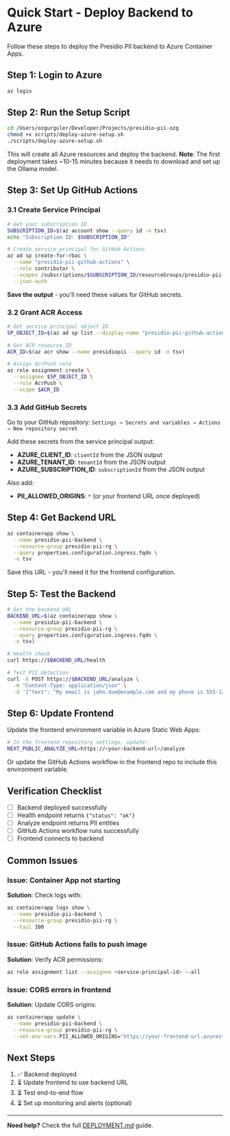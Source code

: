 # Quick Start - Deploy Backend to Azure

Follow these steps to deploy the Presidio PII backend to Azure Container Apps.

## Step 1: Login to Azure

```bash
az login
```

## Step 2: Run the Setup Script

```bash
cd /Users/ozgurguler/Developer/Projects/presidio-pii-ozg
chmod +x scripts/deploy-azure-setup.sh
./scripts/deploy-azure-setup.sh
```

This will create all Azure resources and deploy the backend. **Note**: The first deployment takes ~10-15 minutes because it needs to download and set up the Ollama model.

## Step 3: Set Up GitHub Actions

### 3.1 Create Service Principal

```bash
# Get your subscription ID
SUBSCRIPTION_ID=$(az account show --query id -o tsv)
echo "Subscription ID: $SUBSCRIPTION_ID"

# Create service principal for GitHub Actions
az ad sp create-for-rbac \
  --name "presidio-pii-github-actions" \
  --role contributor \
  --scopes /subscriptions/$SUBSCRIPTION_ID/resourceGroups/presidio-pii-rg \
  --json-auth
```

**Save the output** - you'll need these values for GitHub secrets.

### 3.2 Grant ACR Access

```bash
# Get service principal object ID
SP_OBJECT_ID=$(az ad sp list --display-name "presidio-pii-github-actions" --query "[0].id" -o tsv)

# Get ACR resource ID
ACR_ID=$(az acr show --name presidiopii --query id -o tsv)

# Assign AcrPush role
az role assignment create \
  --assignee $SP_OBJECT_ID \
  --role AcrPush \
  --scope $ACR_ID
```

### 3.3 Add GitHub Secrets

Go to your GitHub repository: `Settings → Secrets and variables → Actions → New repository secret`

Add these secrets from the service principal output:

- **AZURE_CLIENT_ID**: `clientId` from the JSON output
- **AZURE_TENANT_ID**: `tenantId` from the JSON output
- **AZURE_SUBSCRIPTION_ID**: `subscriptionId` from the JSON output

Also add:
- **PII_ALLOWED_ORIGINS**: `*` (or your frontend URL once deployed)

## Step 4: Get Backend URL

```bash
az containerapp show \
  --name presidio-pii-backend \
  --resource-group presidio-pii-rg \
  --query properties.configuration.ingress.fqdn \
  -o tsv
```

Save this URL - you'll need it for the frontend configuration.

## Step 5: Test the Backend

```bash
# Get the backend URL
BACKEND_URL=$(az containerapp show \
  --name presidio-pii-backend \
  --resource-group presidio-pii-rg \
  --query properties.configuration.ingress.fqdn \
  -o tsv)

# Health check
curl https://$BACKEND_URL/health

# Test PII detection
curl -X POST https://$BACKEND_URL/analyze \
  -H "Content-Type: application/json" \
  -d '{"text": "My email is john.doe@example.com and my phone is 555-1234"}'
```

## Step 6: Update Frontend

Update the frontend environment variable in Azure Static Web Apps:

```bash
# In the frontend repository settings, update:
NEXT_PUBLIC_ANALYZE_URL=https://<your-backend-url>/analyze
```

Or update the GitHub Actions workflow in the frontend repo to include this environment variable.

## Verification Checklist

- [ ] Backend deployed successfully
- [ ] Health endpoint returns `{"status": "ok"}`
- [ ] Analyze endpoint returns PII entities
- [ ] GitHub Actions workflow runs successfully
- [ ] Frontend connects to backend

## Common Issues

### Issue: Container App not starting
**Solution**: Check logs with:
```bash
az containerapp logs show \
  --name presidio-pii-backend \
  --resource-group presidio-pii-rg \
  --tail 100
```

### Issue: GitHub Actions fails to push image
**Solution**: Verify ACR permissions:
```bash
az role assignment list --assignee <service-principal-id> --all
```

### Issue: CORS errors in frontend
**Solution**: Update CORS origins:
```bash
az containerapp update \
  --name presidio-pii-backend \
  --resource-group presidio-pii-rg \
  --set-env-vars PII_ALLOWED_ORIGINS="https://your-frontend-url.azurestaticapps.net"
```

## Next Steps

1. ✅ Backend deployed
2. ⏳ Update frontend to use backend URL
3. ⏳ Test end-to-end flow
4. ⏳ Set up monitoring and alerts (optional)

---

**Need help?** Check the full [DEPLOYMENT.md](./DEPLOYMENT.md) guide.
